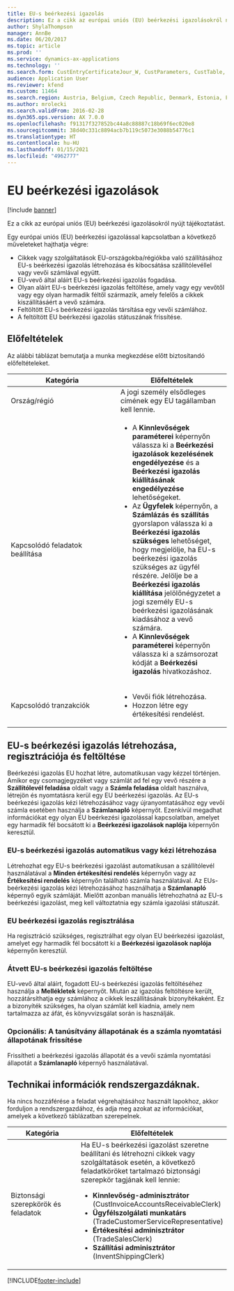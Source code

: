 ```yaml
---
title: EU-s beérkezési igazolás
description: Ez a cikk az európai uniós (EU) beérkezési igazolásokról nyújt tájékoztatást.
author: ShylaThompson
manager: AnnBe
ms.date: 06/20/2017
ms.topic: article
ms.prod: ''
ms.service: dynamics-ax-applications
ms.technology: ''
ms.search.form: CustEntryCertificateJour_W, CustParameters, CustTable, SalesTable
audience: Application User
ms.reviewer: kfend
ms.custom: 11464
ms.search.region: Austria, Belgium, Czech Republic, Denmark, Estonia, Finland, France, Germany, Hungary, Ireland, Italy, Latvia, Lithuania, Netherlands, Poland, Spain, Sweden, United Kingdom
ms.author: mrolecki
ms.search.validFrom: 2016-02-28
ms.dyn365.ops.version: AX 7.0.0
ms.openlocfilehash: f91317f327852bc44a8c88887c18b69f6ec020e8
ms.sourcegitcommit: 38d40c331c8894acb7b119c5073e3088b54776c1
ms.translationtype: HT
ms.contentlocale: hu-HU
ms.lasthandoff: 01/15/2021
ms.locfileid: "4962777"
---
```

# <a name="eu-entry-certificates"></a>EU beérkezési igazolások

[!include [banner](../includes/banner.md)]

Ez a cikk az európai uniós (EU) beérkezési igazolásokról nyújt tájékoztatást.

Egy európai uniós (EU) beérkezési igazolással kapcsolatban a következő műveleteket hajthatja végre:

-   Cikkek vagy szolgáltatások EU-országokba/régiókba való szállításához EU-s beérkezési igazolás létrehozása és kibocsátása szállítólevéllel vagy vevői számlával együtt.
-   EU-vevő által aláírt EU-s beérkezési igazolás fogadása.
-   Olyan aláírt EU-s beérkezési igazolás feltöltése, amely vagy egy vevőtől vagy egy olyan harmadik féltől származik, amely felelős a cikkek kiszállításáért a vevő számára.
-   Feltöltött EU-s beérkezési igazolás társítása egy vevői számlához.
-   A feltöltött EU beérkezési igazolás státuszának frissítése.

## <a name="prerequisites"></a>Előfeltételek
Az alábbi táblázat bemutatja a munka megkezdése előtt biztosítandó előfeltételeket.

<table>
<colgroup>
<col width="50%" />
<col width="50%" />
</colgroup>
<thead>
<tr class="header">
<th>Kategória</th>
<th>Előfeltételek</th>
</tr>
</thead>
<tbody>
<tr class="odd">
<td>Ország/régió</td>
<td>A jogi személy elsődleges címének egy EU tagállamban kell lennie.</td>
</tr>
<tr class="even">
<td>Kapcsolódó feladatok beállítása</td>
<td><ul>
<li>A <strong>Kinnlevőségek paraméterei</strong> képernyőn válassza ki a <strong>Beérkezési igazolások kezelésének engedélyezése</strong> és a <strong>Beérkezési igazolás kiállításának engedélyezése</strong> lehetőségeket.</li>
<li>Az <strong>Ügyfelek</strong> képernyőn, a <strong>Számlázás és szállítás</strong> gyorslapon válassza ki a <strong>Beérkezési igazolás szükséges</strong> lehetőséget, hogy megjelölje, ha EU-s beérkezési igazolás szükséges az ügyfél részére. Jelölje be a <strong>Beérkezési igazolás kiállítása</strong> jelölőnégyzetet a jogi személy EU-s beérkezési igazolásának kiadásához a vevő számára.</li>
<li>A <strong>Kinnlevőségek paraméterei</strong> képernyőn válassza ki a számsorozat kódját a <strong>Beérkezési igazolás</strong> hivatkozáshoz.</li>
</ul></td>
</tr>
<tr class="odd">
<td>Kapcsolódó tranzakciók</td>
<td><ul>
<li>Vevői fiók létrehozása.</li>
<li>Hozzon létre egy értékesítési rendelést.</li>
</ul></td>
</tr>
</tbody>
</table>

## <a name="creating-registering-and-uploading-an-eu-entry-certificate"></a>EU-s beérkezési igazolás létrehozása, regisztrációja és feltöltése
Beérkezési igazolás EU hozhat létre, automatikusan vagy kézzel történjen. Amikor egy csomagjegyzéket vagy számlát ad fel egy vevő részére a **Szállítólevél feladása** oldalt vagy a **Számla feladása** oldalt használva, létrejön és nyomtatásra kerül egy EU beérkezési igazolás. Az EU-s beérkezési igazolás kézi létrehozásához vagy újranyomtatásához egy vevői számla esetében használja a **Számlanapló** képernyőt. Ezenkívül megadhat információkat egy olyan EU beérkezési igazolással kapcsolatban, amelyet egy harmadik fél bocsátott ki a **Beérkezési igazolások naplója** képernyőn keresztül.

### <a name="creating-an-eu-entry-certificate-automatically-or-manually"></a>EU-s beérkezési igazolás automatikus vagy kézi létrehozása

Létrehozhat egy EU-s beérkezési igazolást automatikusan a szállítólevél használatával a **Minden értékesítési rendelés** képernyőn vagy az **Értékesítési rendelés** képernyőn található számla használatával. Az EUs- beérkezési igazolás kézi létrehozásához használhatja a **Számlanapló** képernyő egyik számláját. Mielőtt azonban manuális létrehozhatná az EU-s beérkezési igazolást, meg kell változtatnia egy számla igazolási státuszát.

### <a name="registering-an-eu-entry-certificate"></a>EU beérkezési igazolás regisztrálása

Ha regisztráció szükséges, regisztrálhat egy olyan EU beérkezési igazolást, amelyet egy harmadik fél bocsátott ki a **Beérkezési igazolások naplója** képernyőn keresztül.

### <a name="uploading-a-received-eu-entry-certificate"></a>Átvett EU-s beérkezési igazolás feltöltése

EU-vevő által aláírt, fogadott EU-s beérkezési igazolás feltöltéséhez használja a **Mellékletek** képernyőt. Miután az igazolás feltöltésre került, hozzátársíthatja egy számlához a cikkek leszállításának bizonyítékaként. Ez a bizonyíték szükséges, ha olyan számlát kell kiadnia, amely nem tartalmazza az áfát, és könyvvizsgálat során is használják.

### <a name="optional-updating-the-certification-status-and-printing-status-of-an-invoice"></a>Opcionális: A tanúsítvány állapotának és a számla nyomtatási állapotának frissítése

Frissítheti a beérkezési igazolás állapotát és a vevői számla nyomtatási állapotát a **Számlanapló** képernyő használatával.

## <a name="technical-information-for-system-administrators"></a>Technikai információk rendszergazdáknak.
Ha nincs hozzáférése a feladat végrehajtásához használt lapokhoz, akkor forduljon a rendszergazdához, és adja meg azokat az információkat, amelyek a következő táblázatban szerepelnek.

<table>
<colgroup>
<col width="50%" />
<col width="50%" />
</colgroup>
<thead>
<tr class="header">
<th>Kategória</th>
<th>Előfeltételek</th>
</tr>
</thead>
<tbody>
<tr class="odd">
<td>Biztonsági szerepkörök és feladatok</td>
<td>Ha EU-s beérkezési igazolást szeretne beállítani és létrehozni cikkek vagy szolgáltatások esetén, a következő feladatköröket tartalmazó biztonsági szerepkör tagjának kell lennie:
<ul>
<li><strong>Kinnlevőség-adminisztrátor</strong> (CustInvoiceAccountsReceivableClerk)</li>
<li><strong>Ügyfélszolgálati munkatárs</strong> (TradeCustomerServiceRepresentative)</li>
<li><strong>Értékesítési adminisztrátor</strong> (TradeSalesClerk)</li>
<li><strong>Szállítási adminisztrátor</strong> (InventShippingClerk)</li>
</ul></td>
</tr>
</tbody>
</table>







[!INCLUDE[footer-include](../../includes/footer-banner.md)]